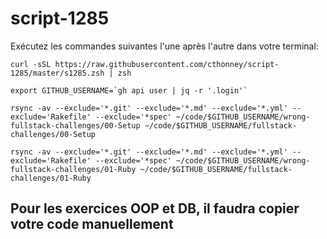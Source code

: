 # script-1285

Exécutez les commandes suivantes l'une après l'autre dans votre terminal:

```
curl -sSL https://raw.githubusercontent.com/cthonney/script-1285/master/s1285.zsh | zsh
```





```
export GITHUB_USERNAME=`gh api user | jq -r '.login'`
```
```
rsync -av --exclude='*.git' --exclude='*.md' --exclude='*.yml' --exclude='Rakefile' --exclude='*spec' ~/code/$GITHUB_USERNAME/wrong-fullstack-challenges/00-Setup ~/code/$GITHUB_USERNAME/fullstack-challenges/00-Setup

```
```
rsync -av --exclude='*.git' --exclude='*.md' --exclude='*.yml' --exclude='Rakefile' --exclude='*spec' ~/code/$GITHUB_USERNAME/wrong-fullstack-challenges/01-Ruby ~/code/$GITHUB_USERNAME/fullstack-challenges/01-Ruby

```



## Pour les exercices OOP et DB, il faudra copier votre code manuellement 
